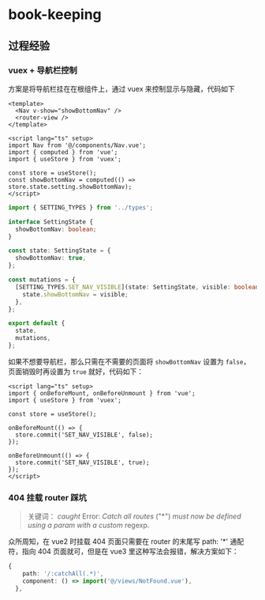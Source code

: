 # book-keeping

## 过程经验

### vuex + 导航栏控制

方案是将导航栏挂在在根组件上，通过 vuex 来控制显示与隐藏，代码如下

```vue
<template>
  <Nav v-show="showBottomNav" />
  <router-view />
</template>

<script lang="ts" setup>
import Nav from '@/components/Nav.vue';
import { computed } from 'vue';
import { useStore } from 'vuex';

const store = useStore();
const showBottomNav = computed(() => store.state.setting.showBottomNav);
</script>
```

```typescript
import { SETTING_TYPES } from '../types';

interface SettingState {
  showBottomNav: boolean;
}

const state: SettingState = {
  showBottomNav: true,
};

const mutations = {
  [SETTING_TYPES.SET_NAV_VISIBLE](state: SettingState, visible: boolean) {
    state.showBottomNav = visible;
  },
};

export default {
  state,
  mutations,
};
```

如果不想要导航栏，那么只需在不需要的页面将 `showBottomNav` 设置为 `false`，页面销毁时再设置为 `true`  就好，代码如下：

```vue
<script lang="ts" setup>
import { onBeforeMount, onBeforeUnmount } from 'vue';
import { useStore } from 'vuex';

const store = useStore();

onBeforeMount(() => {
  store.commit('SET_NAV_VISIBLE', false);
});

onBeforeUnmount(() => {
  store.commit('SET_NAV_VISIBLE', true);
});
</script>
```

### 404 挂载 router 踩坑

> 关键词： *caught* Error: *Catch* *all* *routes* ("*") *must* *now* *be* *defined* *using* *a* *param* *with* *a* *custom* regexp.

众所周知，在 vue2 时挂载 404 页面只需要在 router 的末尾写 path: '*' 通配符，指向 404 页面就可，但是在 vue3 里这种写法会报错，解决方案如下：

```typescript
{
    path: '/:catchAll(.*)',
    component: () => import('@/views/NotFound.vue'),
  },
```

